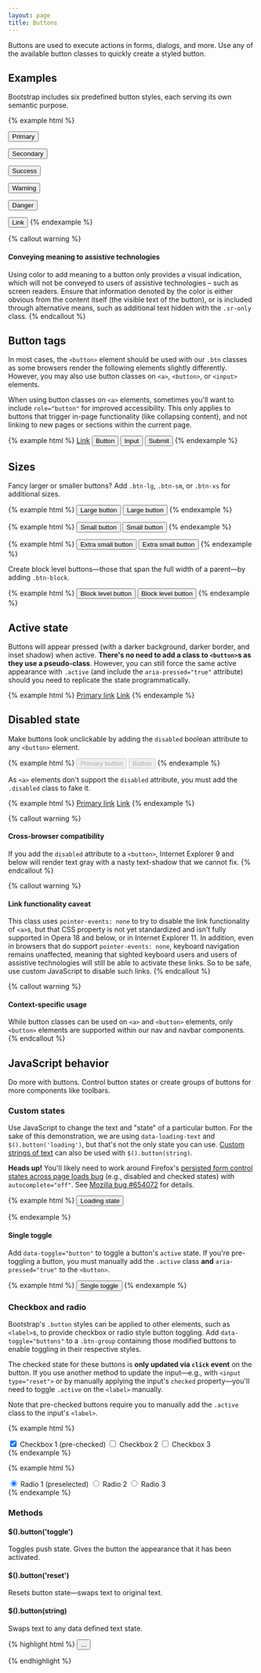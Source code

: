 ```yaml
---
layout: page
title: Buttons
---
```


Buttons are used to execute actions in forms, dialogs, and more. Use any of the available button classes to quickly create a styled button.

## Examples

Bootstrap includes six predefined button styles, each serving its own semantic purpose.

{% example html %}
<!-- Provides extra visual weight and identifies the primary action in a set of buttons -->
<button type="button" class="btn btn-primary">Primary</button>

<!-- Secondary, outline button -->
<button type="button" class="btn btn-secondary">Secondary</button>

<!-- Indicates a successful or positive action -->
<button type="button" class="btn btn-success">Success</button>

<!-- Indicates caution should be taken with this action -->
<button type="button" class="btn btn-warning">Warning</button>

<!-- Indicates a dangerous or potentially negative action -->
<button type="button" class="btn btn-danger">Danger</button>

<!-- Deemphasize a button by making it look like a link while maintaining button behavior -->
<button type="button" class="btn btn-link">Link</button>
{% endexample %}

{% callout warning %}
#### Conveying meaning to assistive technologies

Using color to add meaning to a button only provides a visual indication, which will not be conveyed to users of assistive technologies – such as screen readers. Ensure that information denoted by the color is either obvious from the content itself (the visible text of the button), or is included through alternative means, such as additional text hidden with the `.sr-only` class.
{% endcallout %}

## Button tags

In most cases, the `<button>` element should be used with our `.btn` classes as some browsers render the following elements slightly differently. However, you may also use button classes on `<a>`, `<button>`, or `<input>` elements.

When using button classes on `<a>` elements, sometimes you'll want to include `role="button"` for improved accessibility. This only applies to buttons that trigger in-page functionality (like collapsing content), and not linking to new pages or sections within the current page.

{% example html %}
<a class="btn btn-secondary" href="#" role="button">Link</a>
<button class="btn btn-secondary" type="submit">Button</button>
<input class="btn btn-secondary" type="button" value="Input">
<input class="btn btn-secondary" type="submit" value="Submit">
{% endexample %}

## Sizes

Fancy larger or smaller buttons? Add `.btn-lg`, `.btn-sm`, or `.btn-xs` for additional sizes.

{% example html %}
<button type="button" class="btn btn-primary btn-lg">Large button</button>
<button type="button" class="btn btn-secondary btn-lg">Large button</button>
{% endexample %}

{% example html %}
<button type="button" class="btn btn-primary btn-sm">Small button</button>
<button type="button" class="btn btn-secondary btn-sm">Small button</button>
{% endexample %}

{% example html %}
<button type="button" class="btn btn-primary btn-xs">Extra small button</button>
<button type="button" class="btn btn-secondary btn-xs">Extra small button</button>
{% endexample %}

Create block level buttons—those that span the full width of a parent—by adding `.btn-block`.

{% example html %}
<button type="button" class="btn btn-primary btn-lg btn-block">Block level button</button>
<button type="button" class="btn btn-secondary btn-lg btn-block">Block level button</button>
{% endexample %}

## Active state

Buttons will appear pressed (with a darker background, darker border, and inset shadow) when active. **There's no need to add a class to `<button>`s as they use a pseudo-class**. However, you can still force the same active appearance with `.active` (and include the <code>aria-pressed="true"</code> attribute) should you need to replicate the state programmatically.

{% example html %}
<a href="#" class="btn btn-primary btn-lg active" role="button">Primary link</a>
<a href="#" class="btn btn-secondary btn-lg active" role="button">Link</a>
{% endexample %}

## Disabled state

Make buttons look unclickable by adding the `disabled` boolean attribute to any `<button>` element.

{% example html %}
<button type="button" class="btn btn-lg btn-primary" disabled>Primary button</button>
<button type="button" class="btn btn-secondary btn-lg" disabled>Button</button>
{% endexample %}

As `<a>` elements don't support the `disabled` attribute, you must add the `.disabled` class to fake it.

{% example html %}
<a href="#" class="btn btn-primary btn-lg disabled" role="button">Primary link</a>
<a href="#" class="btn btn-secondary btn-lg disabled" role="button">Link</a>
{% endexample %}

{% callout warning %}
#### Cross-browser compatibility

If you add the `disabled` attribute to a `<button>`, Internet Explorer 9 and below will render text gray with a nasty text-shadow that we cannot fix.
{% endcallout %}

{% callout warning %}
#### Link functionality caveat

This class uses `pointer-events: none` to try to disable the link functionality of `<a>`s, but that CSS property is not yet standardized and isn't fully supported in Opera 18 and below, or in Internet Explorer 11\. In addition, even in browsers that do support `pointer-events: none`, keyboard navigation remains unaffected, meaning that sighted keyboard users and users of assistive technologies will still be able to activate these links. So to be safe, use custom JavaScript to disable such links.
{% endcallout %}

{% callout warning %}
#### Context-specific usage

While button classes can be used on `<a>` and `<button>` elements, only `<button>` elements are supported within our nav and navbar components.
{% endcallout %}

## JavaScript behavior

Do more with buttons. Control button states or create groups of buttons for more components like toolbars.

### Custom states

Use JavaScript to change the text and "state" of a particular button. For the sake of this demonstration, we are using `data-loading-text` and `$().button('loading')`, but that's not the only state you can use. [Custom strings of text](#buttons-methods) can also be used with `$().button(string)`.

**Heads up!** You'll likely need to work around Firefox's [persisted form control states across page loads bug](https://github.com/twbs/bootstrap/issues/793) (e.g., disabled and checked states) with `autocomplete="off"`. See [Mozilla bug #654072](https://bugzilla.mozilla.org/show_bug.cgi?id=654072) for details.

{% example html %}
<button type="button" id="myButton" data-loading-text="Loading..." class="btn btn-primary" autocomplete="off">
  Loading state
</button>
<script>
  $('#myButton').on('click', function () {
    var $btn = $(this).button('loading')
    // business logic...
    $btn.button('reset')
  })
</script>
{% endexample %}

#### Single toggle

Add `data-toggle="button"` to toggle a button's `active` state. If you're pre-toggling a button, you must manually add the `.active` class **and** `aria-pressed="true"` to the `<button>`.

{% example html %}
<button type="button" class="btn btn-primary" data-toggle="button" aria-pressed="false" autocomplete="off">
  Single toggle
</button>
{% endexample %}

### Checkbox and radio

Bootstrap's `.button` styles can be applied to other elements, such as `<label>`s, to provide checkbox or radio style button toggling. Add `data-toggle="buttons"` to a `.btn-group` containing those modified buttons to enable toggling in their respective styles.

The checked state for these buttons is **only updated via `click` event** on the button. If you use another method to update the input—e.g., with `<input type="reset">` or by manually applying the input's `checked` property—you'll need to toggle `.active` on the `<label>` manually.

Note that pre-checked buttons require you to manually add the `.active` class to the input's `<label>`.

{% example html %}
<div class="btn-group" data-toggle="buttons">
  <label class="btn btn-primary active">
    <input type="checkbox" checked autocomplete="off"> Checkbox 1 (pre-checked)
  </label>
  <label class="btn btn-primary">
    <input type="checkbox" autocomplete="off"> Checkbox 2
  </label>
  <label class="btn btn-primary">
    <input type="checkbox" autocomplete="off"> Checkbox 3
  </label>
</div>
{% endexample %}

{% example html %}
<div class="btn-group" data-toggle="buttons">
  <label class="btn btn-primary active">
    <input type="radio" name="options" id="option1" autocomplete="off" checked> Radio 1 (preselected)
  </label>
  <label class="btn btn-primary">
    <input type="radio" name="options" id="option2" autocomplete="off"> Radio 2
  </label>
  <label class="btn btn-primary">
    <input type="radio" name="options" id="option3" autocomplete="off"> Radio 3
  </label>
</div>
{% endexample %}

### Methods

#### $().button('toggle')

Toggles push state. Gives the button the appearance that it has been activated.

#### $().button('reset')

Resets button state—swaps text to original text.

#### $().button(string)

Swaps text to any data defined text state.

{% highlight html %}
<button type="button" id="myStateButton" data-complete-text="finished!" class="btn btn-primary" autocomplete="off">
  ...
</button>
<script>
  $('#myStateButton').on('click', function () {
    $(this).button('complete') // button text will be "finished!"
  })
</script>
{% endhighlight %}
